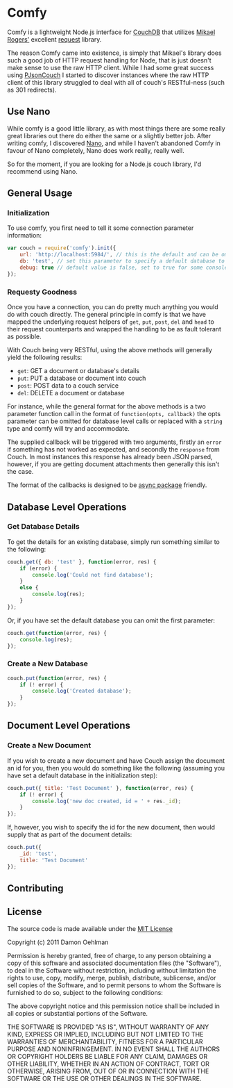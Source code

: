 # Comfy 

Comfy is a lightweight Node.js interface for [CouchDB](http://couchdb.apache.org/) that utilizes [Mikael Rogers'](https://github.com/mikeal) excellent [request](https://github.com/mikeal/request) library. 

The reason Comfy came into existence, is simply that Mikael's library does such a good job of HTTP request handling for Node, that is just doesn't make sense to use the raw HTTP client.  While I had some great success using [PJsonCouch](https://github.com/landeiro/PJsonCouch) I started to discover instances where the raw HTTP client of this library struggled to deal with all of couch's RESTful-ness (such as 301 redirects).

## Use Nano

While comfy is a good little library, as with most things there are some really great libraries out there do either the same or a slightly better job.  After writing comfy, I discovered [Nano](https://github.com/dscape/nano), and while I haven't abandoned Comfy in favour of Nano completely, Nano does work really, really well.

So for the moment, if you are looking for a Node.js couch library, I'd recommend using Nano.

## General Usage

### Initialization

To use comfy, you first need to tell it some connection parameter information:

```js
var couch = require('comfy').init({
	url: 'http://localhost:5984/', // this is the default and can be omitted for local databases
	db: 'test', // set this parameter to specify a default database to use
	debug: true // default value is false, set to true for some console.logging
});
```

### Requesty Goodness

Once you have a connection, you can do pretty much anything you would do with couch directly.  The general principle in comfy is that we have mapped the underlying request helpers of `get`, `put`, `post`, `del` and `head` to their request counterparts and wrapped the handling to be as fault tolerant as possible.

With Couch being very RESTful, using the above methods will generally yield the following results:

- `get`: GET a document or database's details
- `put`: PUT a database or document into couch
- `post`: POST data to a couch service
- `del`: DELETE a document or database

For instance, while the general format for the above methods is a two parameter function call in the format of `function(opts, callback)` the opts parameter can be omitted for database level calls or replaced with a `string` type and comfy will try and accommodate.

The supplied callback will be triggered with two arguments, firstly an `error` if something has not worked as expected, and secondly the `response` from Couch.  In most instances this response has already been JSON parsed, however, if you are getting document attachments then generally this isn't the case.

The format of the callbacks is designed to be [async package](https://github.com/caolan/async) friendly.

## Database Level Operations

### Get Database Details

To get the details for an existing database, simply run something similar to the following:

```js
couch.get({ db: 'test' }, function(error, res) {
	if (error) {
		console.log('Could not find database');
	}
	else {
		console.log(res);
	}
});
```

Or, if you have set the default database you can omit the first parameter:

```js
couch.get(function(error, res) {
	console.log(res);
});
```

### Create a New Database

```js
couch.put(function(error, res) {
	if (! error) {
		console.log('Created database');
	}
});
```

## Document Level Operations

### Create a New Document

If you wish to create a new document and have Couch assign the document an id for you, then you would do something like the following (assuming you have set a default database in the initialization step):

```js
couch.put({ title: 'Test Document' }, function(error, res) {
	if (! error) {
		console.log('new doc created, id = ' + res._id);
	}
});
```

If, however, you wish to specify the id for the new document, then would supply that as part of the document details:

```js
couch.put({
	_id: 'test', 
	title: 'Test Document' 
});
```

## Contributing

## License

The source code is made available under the [MIT License](http://www.opensource.org/licenses/mit-license.php)

Copyright (c) 2011 Damon Oehlman

Permission is hereby granted, free of charge, to any person obtaining a copy of this software and associated documentation files (the "Software"), to deal in the Software without restriction, including without limitation the rights to use, copy, modify, merge, publish, distribute, sublicense, and/or sell copies of the Software, and to permit persons to whom the Software is furnished to do so, subject to the following conditions:

The above copyright notice and this permission notice shall be included in all copies or substantial portions of the Software.

THE SOFTWARE IS PROVIDED "AS IS", WITHOUT WARRANTY OF ANY KIND, EXPRESS OR IMPLIED, INCLUDING BUT NOT LIMITED TO THE WARRANTIES OF MERCHANTABILITY, FITNESS FOR A PARTICULAR PURPOSE AND NONINFRINGEMENT. IN NO EVENT SHALL THE AUTHORS OR COPYRIGHT HOLDERS BE LIABLE FOR ANY CLAIM, DAMAGES OR OTHER LIABILITY, WHETHER IN AN ACTION OF CONTRACT, TORT OR OTHERWISE, ARISING FROM, OUT OF OR IN CONNECTION WITH THE SOFTWARE OR THE USE OR OTHER DEALINGS IN THE SOFTWARE.